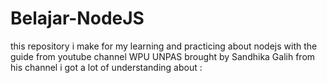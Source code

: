 # Belajar-NodeJS
this repository i make for my learning and practicing about nodejs with the guide from youtube channel WPU UNPAS brought by Sandhika Galih
from his channel i got a lot of understanding about :
